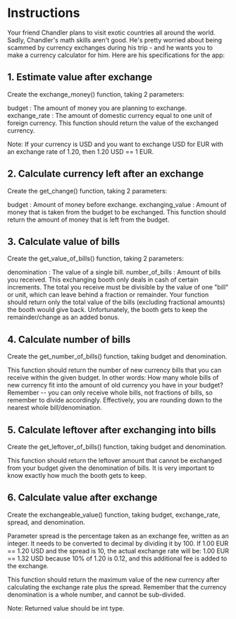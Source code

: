 # Instructions

Your friend Chandler plans to visit exotic countries all around the world. 
Sadly, Chandler's math skills aren't good. He's pretty worried about being scammed by currency exchanges during his trip - and he wants you to make a currency calculator for him. 
Here are his specifications for the app:

## 1. Estimate value after exchange
Create the exchange_money() function, taking 2 parameters:

budget : The amount of money you are planning to exchange.
exchange_rate : The amount of domestic currency equal to one unit of foreign currency.
This function should return the value of the exchanged currency.

Note: If your currency is USD and you want to exchange USD for EUR with an exchange rate of 1.20, then 1.20 USD == 1 EUR.

## 2. Calculate currency left after an exchange
Create the get_change() function, taking 2 parameters:

budget : Amount of money before exchange.
exchanging_value : Amount of money that is taken from the budget to be exchanged.
This function should return the amount of money that is left from the budget.

## 3. Calculate value of bills
Create the get_value_of_bills() function, taking 2 parameters:

denomination : The value of a single bill.
number_of_bills : Amount of bills you received.
This exchanging booth only deals in cash of certain increments. The total you receive must be divisible by the value of one "bill" or unit, 
which can leave behind a fraction or remainder. Your function should return only the total value of the bills (excluding fractional amounts) the booth would give back. Unfortunately, the booth gets to keep the remainder/change as an added bonus.

## 4. Calculate number of bills
Create the get_number_of_bills() function, taking budget and denomination.

This function should return the number of new currency bills that you can receive within the given budget. 
In other words: How many whole bills of new currency fit into the amount of old currency you have in your budget? 
Remember -- you can only receive whole bills, not fractions of bills, so remember to divide accordingly. 
Effectively, you are rounding down to the nearest whole bill/denomination.

## 5. Calculate leftover after exchanging into bills
Create the get_leftover_of_bills() function, taking budget and denomination.

This function should return the leftover amount that cannot be exchanged from your budget given the denomination of bills. 
It is very important to know exactly how much the booth gets to keep.

## 6. Calculate value after exchange
Create the exchangeable_value() function, taking budget, exchange_rate, spread, and denomination.

Parameter spread is the percentage taken as an exchange fee, written as an integer. 
It needs to be converted to decimal by dividing it by 100. If 1.00 EUR == 1.20 USD and the spread is 10, 
the actual exchange rate will be: 1.00 EUR == 1.32 USD because 10% of 1.20 is 0.12, and this additional fee is added to the exchange.

This function should return the maximum value of the new currency after calculating the exchange rate plus the spread. 
Remember that the currency denomination is a whole number, and cannot be sub-divided.

Note: Returned value should be int type.
